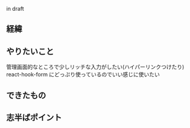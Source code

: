 <!-- title="TipTap を react-hook-form と使う" tag="React,tiptap,react-hook-form" private="true" -->

in draft

## 経緯

## やりたいこと

管理画面的なところで少しリッチな入力がしたい(ハイパーリンクつけたり)
react-hook-form にどっぷり使っているのでいい感じに使いたい

## できたもの

## 志半ばポイント

